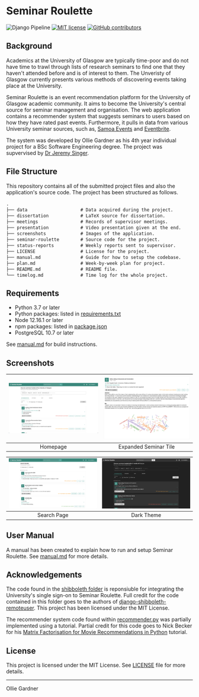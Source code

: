 # Seminar Roulette

![Django Pipeline](https://github.com/olliegardner/seminar-roulette/actions/workflows/django.yml/badge.svg)
[![MIT license](https://img.shields.io/badge/License-MIT-blue.svg)](https://lbesson.mit-license.org/)
[![GitHub contributors](https://img.shields.io/github/contributors/olliegardner/seminar-roulette.svg)](https://github.com/olliegardner/seminar-roulette/graphs/contributors/)

## Background

Academics at the University of Glasgow are typically time-poor and do not have time to trawl through lists of research seminars to find one that they haven't attended before and is of interest to them. The Unveristy of Glasgow currently presents various methods of discovering events taking place at the University.

Seminar Roulette is an event recommendation platform for the University of Glasgow academic community. It aims to become the University's central source for seminar management and organisation. The web application contains a recommender system that suggests seminars to users based on how they have rated past events. Furthermore, it pulls in data from various University seminar sources, such as, [Samoa Events](https://samoa.dcs.gla.ac.uk/events/) and [Eventbrite](https://www.eventbrite.co.uk/).

The system was developed by Ollie Gardner as his 4th year individual project for a BSc Software Engineering degree. The project was supvervised by [Dr Jeremy Singer](http://www.dcs.gla.ac.uk/~jsinger/).

## File Structure

This repository contains all of the submitted project files and also the application's source code. The project has been structured as follows.

    .
    ├── data                    # Data acquired during the project.
    ├── dissertation            # LaTeX source for dissertation.
    ├── meetings                # Records of supervisor meetings.
    ├── presentation            # Video presentation given at the end.
    ├── screenshots             # Images of the application.
    ├── seminar-roulette        # Source code for the project.
    ├── status-reports          # Weekly reports sent to supervisor.
    ├── LICENSE                 # License for the project.
    ├── manual.md               # Guide for how to setup the codebase.
    ├── plan.md                 # Week-by-week plan for project.
    ├── README.md               # README file.
    └── timelog.md              # Time log for the whole project.

<!-- ## Technologies

Seminar Roulette was developed using the following technologies:

- [Django](https://www.djangoproject.com/)
- [Django Rest Framework](https://www.django-rest-framework.org/)
- [React.js](https://reactjs.org/)
- [Material-UI](https://material-ui.com/)
- [Samoa Events API](https://samoa.dcs.gla.ac.uk/swagger-ui/)
- [Eventbrite API](https://www.eventbrite.com/platform/api)

Python requirements can be found in [requirements.txt](seminar-roulette/requirements.txt) and npm dependencies can be found in [package.json](seminar-roulette/frontend/package.json). The [manual.md](manual.md) file details specific requirements. -->

## Requirements

- Python 3.7 or later
- Python packages: listed in [requirements.txt](seminar-roulette/requirements.txt)
- Node 12.16.1 or later
- npm packages: listed in [package.json](seminar-roulette/frontend/package.json)
- PostgreSQL 10.7 or later

See [manual.md](manual.md) for build instructions.

## Screenshots

| ![Homepage](screenshots/homepage.png) | ![Expanded Seminar](screenshots/seminar.png) |
| :-----------------------------------: | :------------------------------------------: |
|               Homepage                |            Expanded Seminar Tile             |

| ![Search Page](screenshots/search.png) | ![Dark Theme](screenshots/dark-theme.png) |
| :------------------------------------: | :---------------------------------------: |
|              Search Page               |                Dark Theme                 |

## User Manual

A manual has been created to explain how to run and setup Seminar Roulette. See [manual.md](manual.md) for more details.

## Acknowledgements

The code found in the [shibboleth folder](seminar-roulette/shibboleth/) is reponsiuble for integrating the University's single sign-on to Seminar Roulette. Full credit for the code contained in this folder goes to the authors of [django-shibboleth-remoteuser](https://github.com/Brown-University-Library/django-shibboleth-remoteuser). This project has been licensed under the MIT License.

The recommender system code found within [recommender.py](seminar-roulette/recommender.py) was partially implemented using a tutorial. Partial credit for this code goes to Nick Becker for his [Matrix Factorisation for Movie Recommendations in Python](https://beckernick.github.io/matrix-factorization-recommender/) tutorial.

## License

This project is licensed under the MIT License. See [LICENSE](LICENSE) file for more details.

---

Ollie Gardner

